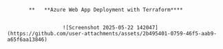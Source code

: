            **   **Azure Web App Deployment with Terraform****
                      
                      
                      ![Screenshot 2025-05-22 142047](https://github.com/user-attachments/assets/2b495401-0759-46f5-aab9-a65f6aa13846)

